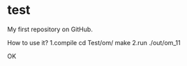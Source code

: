 # test
My first repository on GitHub.

How to use it?
1.compile
cd Test/om/
make
2.run
./out/om_11

OK
